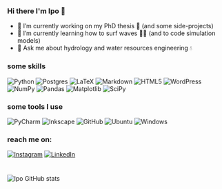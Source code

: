 

### Hi there I'm Ipo 👋

- 🔭 I’m currently working on my PhD thesis :bookmark_tabs: (and some side-projects)
- 🌱 I’m currently learning how to surf waves :surfing_man: (and to code simulation models) 
- 💬 Ask me about hydrology and water resources engineering :droplet:

### some skills
![Python](https://img.shields.io/badge/python-3670A0?style=for-the-badge&logo=python&logoColor=ffdd54)
![Postgres](https://img.shields.io/badge/postgres-%23316192.svg?style=for-the-badge&logo=postgresql&logoColor=white)
![LaTeX](https://img.shields.io/badge/latex-%23008080.svg?style=for-the-badge&logo=latex&logoColor=white)
![Markdown](https://img.shields.io/badge/markdown-%23000000.svg?style=for-the-badge&logo=markdown&logoColor=white)
![HTML5](https://img.shields.io/badge/html5-%23E34F26.svg?style=for-the-badge&logo=html5&logoColor=white)
![WordPress](https://img.shields.io/badge/WordPress-%23117AC9.svg?style=for-the-badge&logo=WordPress&logoColor=white)
![NumPy](https://img.shields.io/badge/numpy-%23013243.svg?style=for-the-badge&logo=numpy&logoColor=white)
![Pandas](https://img.shields.io/badge/pandas-%23150458.svg?style=for-the-badge&logo=pandas&logoColor=white)
![Matplotlib](https://img.shields.io/badge/Matplotlib-%23ffffff.svg?style=for-the-badge&logo=Matplotlib&logoColor=black)
![SciPy](https://img.shields.io/badge/SciPy-%230C55A5.svg?style=for-the-badge&logo=scipy&logoColor=%white)

### some tools I use
![PyCharm](https://img.shields.io/badge/pycharm-143?style=for-the-badge&logo=pycharm&logoColor=black&color=black&labelColor=green)
![Inkscape](https://img.shields.io/badge/Inkscape-e0e0e0?style=for-the-badge&logo=inkscape&logoColor=080A13)
![GitHub](https://img.shields.io/badge/github-%23121011.svg?style=for-the-badge&logo=github&logoColor=white)
![Ubuntu](https://img.shields.io/badge/Ubuntu-E95420?style=for-the-badge&logo=ubuntu&logoColor=white)
![Windows](https://img.shields.io/badge/Windows-0078D6?style=for-the-badge&logo=windows&logoColor=white)

### reach me on:
[![Instagram](https://img.shields.io/badge/Instagram-%23E4405F.svg?style=for-the-badge&logo=appveyor&logo=Instagram&logoColor=white)](https://www.instagram.com/ipo.news/) 
[![LinkedIn](https://img.shields.io/badge/linkedin-%230077B5.svg?style=for-the-badge&logo=appveyor&logo=linkedin&logoColor=white)](https://www.linkedin.com/in/iporã-possantti-6769901b6/)

# 
![Ipo GitHub stats](https://github-readme-stats.vercel.app/api?username=ipo-exe&show_icons=true&theme=dark)

